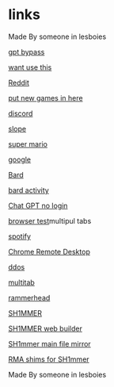 # links


Made By someone in lesboies

[gpt bypass](https://cdn.discordapp.com/attachments/1092675537853497445/1104122783518175342/ChatGPT-Bypass.txt)

[want use this](https://my-website.ruddiestgaming1.repl.co/)

[Reddit](https://www.reddit.com)

[put new games in here](https://github.com/Ruddiest/links/blob/main/games.md)

[discord](https://www.discord.com)

[slope](https://slopegame.io)  

[super mario](https://supermario-game.com/)

[google](https://www.google.com/?safe=active&ssui=on)

[Bard](https://bard.google.com)

[bard activity](https://myactivity.google.com/product/bard?utm_source=help)

[Chat GPT no login](https://gpt-4.ruddiestgaming1.repl.co)

[browser test](https://replit.com/@Baconman321/Bash-Browser-Executable-Selection-Experiment)multipul tabs

[spotify](https://spotify.com)

[Chrome Remote Desktop](https://remotedesktop.google.com)

[ddos](https://stresser.su/)

[multitab](https://Google.ruddiestgaming1.repl.co)

[rammerhead](https://offical.burnsphonerepairs.tech/)

[SH1MMER](https://sh1mmer.me)

[SH1MMER web builder](https://sh1mmer.me/builder.html)

[SH1mmer main file mirror](https://files.utimatesrv.com)

[RMA shims for SH1mmer](https://github.com/diffusehyperion/sh1mmer-archived)


Made By someone in lesboies
